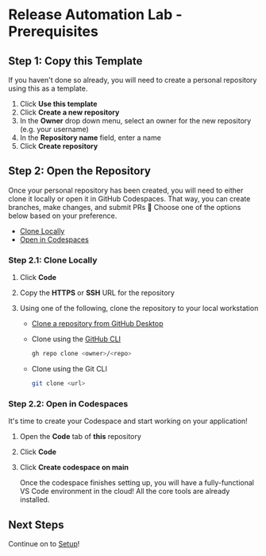 # Release Automation Lab - Prerequisites

## Step 1: Copy this Template

If you haven't done so already, you will need to create a personal repository
using this as a template.

1. Click **Use this template**
1. Click **Create a new repository**
1. In the **Owner** drop down menu, select an owner for the new repository (e.g.
   your username)
1. In the **Repository name** field, enter a name
1. Click **Create repository**

## Step 2: Open the Repository

Once your personal repository has been created, you will need to either clone it
locally or open it in GitHub Codespaces. That way, you can create branches, make
changes, and submit PRs :rocket: Choose one of the options below based on your
preference.

- [Clone Locally](#step-21-clone-locally)
- [Open in Codespaces](#step-22-open-in-codespaces)

### Step 2.1: Clone Locally

1. Click **Code**
1. Copy the **HTTPS** or **SSH** URL for the repository
1. Using one of the following, clone the repository to your local workstation

   - [Clone a repository from GitHub Desktop](https://docs.github.com/en/desktop/adding-and-cloning-repositories/cloning-a-repository-from-github-to-github-desktop)
   - Clone using the [GitHub CLI](https://cli.github.com/)

     ```bash
     gh repo clone <owner>/<repo>
     ```

   - Clone using the Git CLI

     ```bash
     git clone <url>
     ```

### Step 2.2: Open in Codespaces

It's time to create your Codespace and start working on your application!

1. Open the **Code** tab of **this** repository
1. Click **Code**
1. Click **Create codespace on main**

   Once the codespace finishes setting up, you will have a fully-functional VS
   Code environment in the cloud! All the core tools are already installed.

## Next Steps

Continue on to [Setup](./setup.md)!
